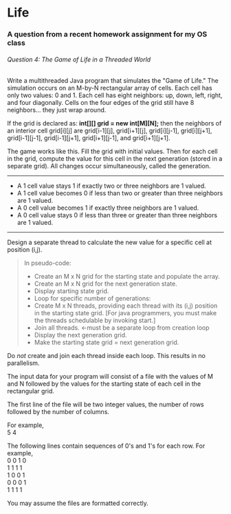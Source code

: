 # Life

### A question from a recent homework assignment for my OS class

###### Question 4: The Game of Life in a Threaded World

Write a multithreaded Java program that simulates the "Game of Life." The simulation occurs on an M-by-N rectangular array of cells. Each cell has only two values: 0 and 1. Each cell has eight neighbors: up, down, left, right, and four diagonally. Cells on the four edges of the grid still have 8 neighbors… they just wrap around. 

If the grid is declared as: **int[][] grid = new int[M][N];** then the neighbors of an interior cell grid[i][j] are grid[i-1][j], grid[i+1][j], grid[i][j-1], grid[i][j+1], grid[i-1][j-1], grid[i-1][j+1], grid[i+1][j-1], and grid[i+1][j+1].

The game works like this. Fill the grid with initial values. Then for each cell in the grid, compute the value for this cell in the next generation (stored in a separate grid). All changes occur simultaneously, called the generation.

---

- A 1 cell value stays 1 if exactly two or three neighbors are 1 valued.
- A 1 cell value becomes 0 if less than two or greater than three neighbors are 1 valued.
- A 0 cell value becomes 1 if exactly three neighbors are 1 valued.
- A 0 cell value stays 0 if less than three or greater than three neighbors are 1 valued.

---

Design a separate thread to calculate the new value for a specific cell at position (i,j).

> In pseudo-code:
> - Create an M x N grid for the starting state and populate the array.
> - Create an M x N grid for the next generation state.
> - Display starting state grid.
> - Loop for specific number of generations:
> - Create M x N threads, providing each thread with its (i,j) position in the starting state 
    grid. [For java programmers, you must make the threads schedulable by invoking start.]
> - Join all threads. <-must be a separate loop from creation loop
> - Display the next generation grid.
> - Make the starting state grid = next generation grid.

Do *not* create and join each thread inside each loop. This results in no parallelism.

The input data for your program will consist of a file with the values of M and N followed by the values for the starting state of each cell in the rectangular grid.

The first line of the file will be two integer values, the number of rows followed by the number of columns. 

For example,  
5 4

The following lines contain sequences of 0's and 1's for each row. For example,  
0 0 1 0  
1 1 1 1  
1 0 0 1  
0 0 0 1  
1 1 1 1

You may assume the files are formatted correctly. 
